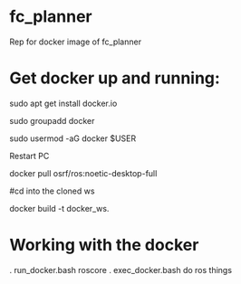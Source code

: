 # fc_planner
Rep for docker image of fc_planner


# Get docker up and running:
sudo apt get install docker.io

sudo groupadd docker

sudo usermod -aG docker $USER

Restart PC

docker pull osrf/ros:noetic-desktop-full

#cd into the cloned ws

docker build -t docker_ws.

# Working with the docker
 . run_docker.bash
    roscore
 . exec_docker.bash
    do ros things
